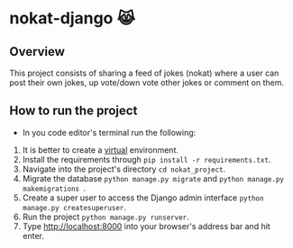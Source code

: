 # nokat-django :joy_cat:

## Overview
This project consists of sharing a feed of jokes (nokat) where a user can post their own jokes, up vote/down vote other jokes or comment on them.

## How to run the project
- In you code editor's terminal run the following:
1. It is better to create a [virtual](https://docs.python.org/3/library/venv.html) environment.
2. Install the requirements through `pip install -r requirements.txt`.
3. Navigate into the project's directory `cd nokat_project`.
4. Migrate the database `python manage.py migrate` and `python manage.py makemigrations `.
5. Create a  super user to access the Django admin interface
 `python manage.py createsuperuser`.
6.  Run the project 
`python manage.py runserver`.
7. Type [http://localhost:8000](http://localhost:8000) into your browser's address bar and hit enter.
